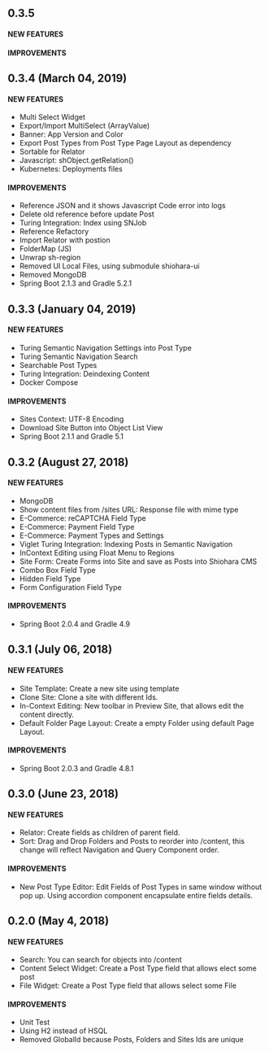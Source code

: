 ## 0.3.5

#### NEW FEATURES


#### IMPROVEMENTS


## 0.3.4 (March 04, 2019)

#### NEW FEATURES
* Multi Select Widget
* Export/Import MultiSelect (ArrayValue)
* Banner: App Version and Color
* Export Post Types from Post Type Page Layout as dependency
* Sortable for Relator
* Javascript: shObject.getRelation()
* Kubernetes: Deployments files

#### IMPROVEMENTS
* Reference JSON and it shows Javascript Code error into logs
* Delete old reference before update Post
* Turing Integration: Index using SNJob
* Reference Refactory
* Import Relator with postion
* FolderMap (JS)
* Unwrap sh-region
* Removed UI Local Files, using submodule shiohara-ui
* Removed MongoDB
* Spring Boot 2.1.3 and Gradle 5.2.1

## 0.3.3 (January 04, 2019)

#### NEW FEATURES
* Turing Semantic Navigation Settings into Post Type
* Turing Semantic Navigation Search
* Searchable Post Types
* Turing Integration: Deindexing Content
* Docker Compose

#### IMPROVEMENTS
* Sites Context: UTF-8 Encoding
* Download Site Button into Object List View
* Spring Boot 2.1.1 and Gradle 5.1

## 0.3.2 (August 27, 2018)

#### NEW FEATURES
* MongoDB
* Show content files from /sites URL: Response file with mime type
* E-Commerce: reCAPTCHA Field Type
* E-Commerce: Payment Field Type
* E-Commerce: Payment Types and Settings
* Viglet Turing Integration: Indexing Posts in Semantic Navigation
* InContext Editing using Float Menu to Regions
* Site Form: Create Forms into Site and save as Posts into Shiohara CMS
* Combo Box Field Type
* Hidden Field Type
* Form Configuration Field Type

#### IMPROVEMENTS
* Spring Boot 2.0.4 and Gradle 4.9

## 0.3.1 (July 06, 2018)

#### NEW FEATURES
* Site Template: Create a new site using template
* Clone Site: Clone a site with different Ids.
* In-Context Editing: New toolbar in Preview Site, that allows edit the content directly.
* Default Folder Page Layout: Create a empty Folder using default Page Layout.

#### IMPROVEMENTS
* Spring Boot 2.0.3 and Gradle 4.8.1

## 0.3.0 (June 23, 2018)

#### NEW FEATURES
* Relator: Create fields as children of parent field.
* Sort: Drag and Drop Folders and Posts to reorder into /content, this change will reflect Navigation and Query Component order.

#### IMPROVEMENTS
* New Post Type Editor: Edit Fields of Post Types in same window without pop up. Using accordion component encapsulate entire fields details.

## 0.2.0 (May 4, 2018)

#### NEW FEATURES
* Search: You can search for objects into /content
* Content Select Widget: Create a Post Type field that allows elect some post
* File Widget: Create a Post Type field that allows select some File 

#### IMPROVEMENTS
* Unit Test
* Using H2 instead of HSQL
* Removed GlobalId because Posts, Folders and Sites Ids are unique